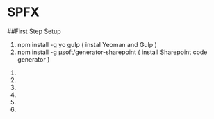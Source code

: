 # SPFX

##First Step Setup
<ol>
  <li>npm install -g yo gulp ( instal Yeoman and Gulp )</li>
  <li>npm install -g &microsoft/generator-sharepoint ( install Sharepoint code generator  )</li>
</ol>

<ol>
  <li></li>
  <li></li>
  <li></li>
  <li></li>
  <li></li>
  <li></li>
</ol>
